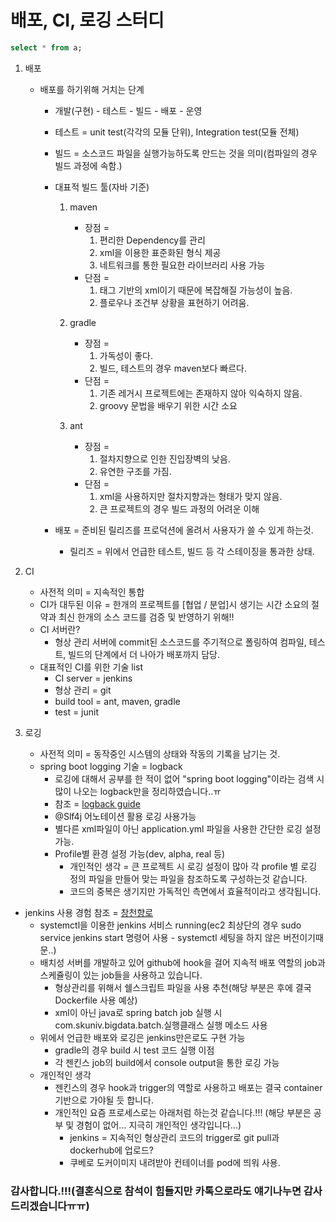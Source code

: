 # 배포, CI, 로깅 스터디

```sql
select * from a;

```

1. 배포
    * 배포를 하기위해 거치는 단계
        * 개발(구현) - 테스트 - 빌드 - 배포 - 운영
        * 테스트 = unit test(각각의 모듈 단위), Integration test(모듈 전체)
        * 빌드 = 소스코드 파일을 실행가능하도록 만드는 것을 의미(컴파일의 경우 빌드 과정에 속함.)
        * 대표적 빌드 툴(자바 기준)    
            1. maven
                - 장점 = 
                    1. 편리한 Dependency를 관리
                    2. xml을 이용한 표준화된 형식 제공
                    3. 네트워크를 통한 필요한 라이브러리 사용 가능
                - 단점 = 
                    1. 태그 기반의 xml이기 때문에 복잡해질 가능성이 높음.
                    2. 플로우나 조건부 상황을 표현하기 어려움.
                       
            2. gradle
                - 장점 = 
                    1. 가독성이 좋다.
                    2. 빌드, 테스트의 경우 maven보다 빠르다.
                - 단점 = 
                    1. 기존 레거시 프로젝트에는 존재하지 않아 익숙하지 않음.
                    2. groovy 문법을 배우기 위한 시간 소요
                    
            3. ant
                - 장점 = 
                    1. 절차지향으로 인한 진입장벽의 낮음.
                    2. 유연한 구조를 가짐.
                - 단점 = 
                    1. xml을 사용하지만 절차지향과는 형태가 맞지 않음.
                    2. 큰 프로젝트의 경우 빌드 과정의 어려운 이해
                    
        * 배포 =  준비된 릴리즈를 프로덕션에 올려서 사용자가 쓸 수 있게 하는것.
            * 릴리즈 = 위에서 언급한 테스트, 빌드 등 각 스테이징을 통과한 상태.
            
2. CI
    * 사전적 의미 = 지속적인 통합
    * CI가 대두된 이유 = 한개의 프로젝트를 [협업 / 분업]시 생기는 시간 소요의 절약과 최신 한개의 소스 코드를 검증 및 반영하기 위해!!
    * CI 서버란?
        - 형상 관리 서버에 commit된 소스코드를 주기적으로 폴링하여 컴파일, 테스트, 빌드의 단계에서 더 나아가 배포까지 담당.
    * 대표적인 CI를 위한 기술 list
        * CI server = jenkins
        * 형상 관리 = git
        * build tool = ant, maven, gradle
        * test = junit
        
3. 로깅
    * 사전적 의미 = 동작중인 시스템의 상태와 작동의 기록을 남기는 것.
    * spring boot logging 기술 = logback
        * 로깅에 대해서 공부를 한 적이 없어 "spring boot logging"이라는 검색 시 많이 나오는 logback만을 정리하였습니다..ㅠ
        * 참조 = [logback guide](https://meetup.toast.com/posts/149)
        * @Slf4j 어노테이션 활용 로깅 사용가능
        * 별다른 xml파일이 아닌 application.yml 파일을 사용한 간단한 로깅 설정 가능.
        * Profile별 환경 설정 가능(dev, alpha, real 등)
            * 개인적인 생각 = 큰 프로젝트 시 로깅 설정이 많아 각 profile 별 로깅 정의 파일을 만들어 맞는 파일을 참조하도록 구성하는것 같습니다.
            * 코드의 중복은 생기지만 가독적인 측면에서 효율적이라고 생각됩니다.

 * jenkins 사용 경험 참조 = [창천향로](https://jojoldu.tistory.com/290)
     * systemctl을 이용한 jenkins 서비스 running(ec2 최상단의 경우 sudo service jenkins start 명령어 사용 - systemctl 세팅을 하지 않은 버전이기때문..)
     * 배치성 서버를 개발하고 있어 github에 hook을 걸어 지속적 배포 역할의 job과 스케쥴링이 있는 job들을 사용하고 있습니다.
         * 형상관리를 위해서 쉘스크립트 파일을 사용 추천(해당 부분은 후에 결국 Dockerfile 사용 예상)
         * xml이 아닌 java로 spring batch job 실행 시 com.skuniv.bigdata.batch.실행클래스 실행 메소드 사용
    * 위에서 언급한 배포와 로깅은 jenkins만은로도 구현 가능 
        * gradle의 경우 build 시 test 코드 실행 이점
        * 각 젠킨스 job의 build에서 console output을 통한 로깅 가능
    * 개인적인 생각
        * 젠킨스의 경우 hook과 trigger의 역할로 사용하고 배포는 결국 container기반으로 가야될 듯 합니다.
        * 개인적인 요즘 프로세스로는 아래처럼 하는것 같습니다.!!! (해당 부분은 공부 및 경험이 없어... 지극히 개인적인 생각입니다...)
            * jenkins = 지속적인 형상관리 코드의 trigger로 git pull과 dockerhub에 업로드? 
            * 쿠베로 도커이미지 내려받아 컨테이너를 pod에 띄워 사용.

### 감사합니다.!!!(결혼식으로 참석이 힘들지만 카톡으로라도 얘기나누면 감사드리겠습니다ㅠㅠ)

